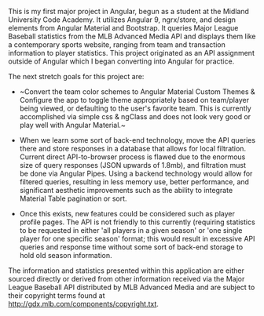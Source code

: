 This is my first major project in Angular, begun as a student at the Midland University Code Academy.  It utilizes Angular 9, ngrx/store, and design elements from Angular Material and Bootstrap.  It queries Major League Baseball statistics from the MLB Advanced Media API and displays them like a contemporary sports website, ranging from team and transaction information to player statistics.   This project originated as an API assignment outside of Angular which I began converting into Angular for practice.   

The next stretch goals for this project are:

* ~Convert the team color schemes to Angular Material Custom Themes & Configure the app to toggle theme appropriately based on team/player being viewed, or defaulting to the user's favorite team.   This is currently accomplished via simple css & ngClass and does not look very good or play well with Angular Material.~

* When we learn some sort of back-end technology, move the API queries there and store responses in a database that allows for local filtration.   Current direct API-to-browser process is flawed due to the enormous size of query responses (JSON upwards of 1.8mb), and filtration must be done via Angular Pipes.   Using a backend technology would allow for filtered queries, resulting in less memory use, better performance, and significant aesthetic improvements such as the ability to integrate Material Table pagination or sort.   

* Once this exists, new features could be considered such as player profile pages.   The API is not friendly to this currently (requiring statistics to be requested in either 'all players in a given season' or 'one single player for one specific season' format; this would result in excessive API queries and response time without some sort of back-end storage to hold old season information.

The information and statistics presented within this application are either sourced directly or derived from other information received via the Major League Baseball API distributed by MLB Advanced Media and are subject to their copyright terms found at http://gdx.mlb.com/components/copyright.txt.   

